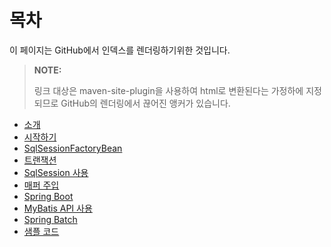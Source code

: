 # 목차

이 페이지는 GitHub에서 인덱스를 렌더링하기위한 것입니다.

> **NOTE:**
>
> 링크 대상은 maven-site-plugin을 사용하여 html로 변환된다는 가정하에 지정되므로 GitHub의 렌더링에서 끊어진 앵커가 있습니다.

* [소개](./index.md)
* [시작하기](./getting-started.md)
* [SqlSessionFactoryBean](./factorybean.md)
* [트랜잭션](./transactions.md)
* [SqlSession 사용](./sqlsession.md)
* [매퍼 주입](./mappers.md)
* [Spring Boot](./boot.md)
* [MyBatis API 사용](./using-api.md)
* [Spring Batch](./batch.md)
* [샘플 코드](./sample.md)
